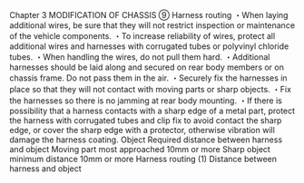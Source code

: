 Chapter 3
MODIFICATION OF CHASSIS
⑨ Harness routing
・When laying additional wires, be sure that they will not restrict inspection or maintenance of
the vehicle components.
・To increase reliability of wires, protect all additional wires and harnesses with corrugated
tubes or polyvinyl chloride tubes.
・When handling the wires, do not pull them hard.
・Additional harnesses should be laid along and secured on rear body members or on chassis
frame. Do not pass them in the air.
・Securely fix the harnesses in place so that they will not contact with moving parts or sharp
objects.
・Fix the harnesses so there is no jamming at rear body mounting.
・If there is possibility that a harness contacts with a sharp edge of a metal part, protect the
harness with corrugated tubes and clip fix to avoid contact the sharp edge, or cover the sharp
edge with a protector, otherwise vibration will damage the harness coating.
Object Required distance between harness and object
Moving part most approached 10mm or more
Sharp object minimum distance 10mm or more
Harness routing (1)
Distance between harness and object